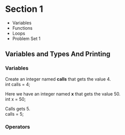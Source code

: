 # Section 1
- Variables
- Functions
- Loops
- Problem Set 1

## Variables and Types And Printing

### Variables

Create an integer named **calls** that gets the value 4.
<br>
int calls = 4;

Here we have an integer named **x** that gets the value 50.
<br>
int x = 50;

Calls gets 5.
<br>
calls = 5;

### Operators
